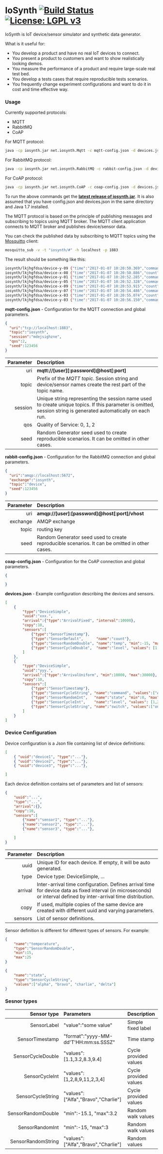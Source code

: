 # IoSynth  [![Build Status](https://travis-ci.org/rradev/iosynth.svg?branch=master)](https://travis-ci.org/rradev/iosynth) [![License: LGPL v3](https://img.shields.io/badge/License-LGPL%20v3-blue.svg)](http://www.gnu.org/licenses/lgpl-3.0)

IoSynth is IoT device/sensor simulator and synthetic data generator.

What is it useful for:
-	You develop a product and have no real IoT devices to connect.
-	You present a product to customers and want to show realistically looking demos.
-	You measure the performance of a product and require large-scale real test bed.
-	You develop a tests cases that require reproducible tests scenarios.
-	You frequently change experiment configurations and want to do it in cost and time effective way. 

### Usage
Currently supported protocols:
-	MQTT
-	RabbitMQ
-	CoAP

For MQTT protocol:	
```sh
java -cp iosynth.jar net.iosynth.Mqtt -c mqtt-config.json -d devices.json
```
For RabbitMQ protocol:
```sh
java -cp iosynth.jar net.iosynth.RabbitMQ -c rabbit-config.json -d devices.json
```
For CoAP protocol:
```sh
java -cp iosynth.jar net.iosynth.CoAP -c coap-config.json -d devices.json
```

To run the above commands get the [**latest release of iosynth.jar**](https://github.com/rradev/iosynth/releases).
It is also assumed that you have config.json and devices.json in the same directory and Java 1.7 installed. 


The MQTT protocol is based on the principle of publishing messages and subscribing to topics using MQTT broker. 
The MQTT client application connects to MQTT broker and publishes device/sensor data. 
 
You can check the published data by subscribing to MQTT topics using the [Mosquitto](http://mosquitto.org) client:

```sh
mosquitto_sub -v -t "iosynth/#" -h localhost -p 1883
```
 
The result should be something like this:
```sh
iosynth/lkjhgfdsa/device-y-09 {"time":"2017-01-07 10:20:50.369","command":"Echo","state":1,"level":3,"switch":"on"}
iosynth/lkjhgfdsa/device-x-08 {"time":"2017-01-07 10:20:50.886","count":179,"temp":-13.2980,"level":1.1000}
iosynth/lkjhgfdsa/device-y-01 {"time":"2017-01-07 10:20:52.285","command":"Bravo","state":2,"level":3,"switch":"on"}
iosynth/lkjhgfdsa/device-y-05 {"time":"2017-01-07 10:20:52.328","command":"Delta","state":0,"level":8,"switch":"on"}
iosynth/lkjhgfdsa/device-x-09 {"time":"2017-01-07 10:20:53.915","count":79,"temp":-1.0600,"level":8.3000}
iosynth/lkjhgfdsa/device-y-07 {"time":"2017-01-07 10:20:54.486","command":"Delta","state":2,"level":8,"switch":"off"}
iosynth/lkjhgfdsa/device-x-03 {"time":"2017-01-07 10:20:55.074","count":131,"temp":-2.9136,"level":1.1000}
iosynth/lkjhgfdsa/device-y-03 {"time":"2017-01-07 10:20:56.150","command":"Alfa","state":4,"level":2,"switch":"on"}
```

**mqtt-config.json** - Configuration for the MQTT connection and global parameters.
```json
{
  "uri":"tcp://localhost:1883",
  "topic":"iosynth",
  "session":"mdejsighzne",
  "qos":2,
  "seed":123456
}
```


|  Parameter    |  Description  |
| ------------:|:-------------|
| uri   | **mqtt://[user][:password]@host[:port]**   |
| topic  | Prefix of the *MQTT topic*. Session string and device/sensor names create the rest part of the topic name. |
| session  | Unique string representing the session name used to create unique topics. If this parameter is omitted, session string is generated automatically on each run.|
| qos      | Quality of Service: 0, 1, 2    |
| seed | Random Generator seed used to create reproducible scenarios. It can be omitted in other cases.



**rabbit-config.json** - Configuration for the RabbitMQ connection and global parameters.
```json
{
  "uri":"amqp://localhost:5672",
  "exchange":"iosynth",
  "topic":"device",
  "seed":123456
}
```

|  Parameter    |  Description  |
| ------------:|:-------------|
| uri   | **amqp://[user]:[password]@host[:port]/vhost**   |
| exchange  | AMQP exchange |
| topic  | routing key |
| seed | Random Generator seed used to create reproducible scenarios. It can be omitted in other cases.



**coap-config.json** - Configuration for the CoAP connection and global parameters.
```json
{

}
```


**devices.json** - Example configuration describing the devices and sensors.
```json
[
    {
        "type":"DeviceSimple",
        "uuid":"xxx.",
        "arrival":{"type":"ArrivalFixed", "interval":10000},
        "copy":10,
        "sensors":[
            {"type":"SensorTimestamp"}, 
            {"type":"SensorDefault",      "name":"count"},
            {"type":"SensorRandomDouble", "name":"temp", "min":-15, "max":3},
            {"type":"SensorCycleDouble",  "name":"level", "values": [1.1,3.2,8.3,9.4]}
        ]
    },
    {
        "type":"DeviceSimple",
        "uuid":"yyy.",
        "arrival":{"type":"ArrivalUniform", "min":10000, "max":30000},
        "copy":10,
        "sensors":[
            {"type":"SensorTimestamp"},
            {"type":"SensorCycleString", "name":"command", "values":["Alfa","Bravo","Charlie","Delta","Echo","Foxtrot"]},
            {"type":"SensorRandomInt",   "name":"state", "min":0, "max":5},
            {"type":"SensorCycleInt",    "name":"level", "values": [1,2,8,9,11,2,3,4]},
            {"type":"SensorCycleString", "name":"switch", "values":["on", "off"]}
        ]
    }
]
```


### Device Configuration

Device configuration is a Json file containing list of device definitions:
```json
[
	{ "uuid":"device1", "type":"..."},
	{ "uuid":"device2", "type":"..."},
	{ "uuid":"device3", "type":"..."},

]
```

Each device definition contains set of parameters and list of sensors:
```json
{
	"uuid":"...",
	"type":"...",
	"arrival":{},
	"copy":10,
	"sensors":[
		{"name":"sensor1", "type":"..."},
		{"name":"sensor2", "type":"..."},
		{"name":"sensor3", "type":"..."},

	]
}
```

|  Parameter    |  Description  |
| ------------:|:-------------|
| uuid  | Unique ID for each device. If empty, it will be auto generated. |
| type | Device type: DeviceSimple, ...    |
| arrival | Inter-arrival time configuration. Defines arrival time for device data as fixed interval (in microseconds) or interval defined by inter-arrival time distribution.|
| copy | If used, multiple copies of the same device are created with different uuid and varying parameters. |
| sensors | List of sensor definitions. |

Sensor definition is different for different types of sensors. For example:
```json
{
	"name":"temperature", 
	"type":"SensorRandomDouble", 
	"min":15, 
	"max":25
}
```

```json
{
	"name":"state", 
	"type":"SensorCycleString", 
	"values":["alpha", "bravo", "charlie", "delta"]
}
```

### Sesnor types

|  Sensor type          |  Parameters  | Description |
| ---------------------:|:-------------|:------------|
| SensorLabel           | "value":"some value"                  | Simple fixed label |
| SensorTimestamp       | "format":"yyyy-MM-dd'T'HH:mm:ss.SSSZ" | Time stamp  |
| SensorCycleDouble     | "values": [1.1,3.2,8.3,9.4]           | Cycle provided values |
| SensorCycleInt        | "values": [1,2,8,9,11,2,3,4]          | Cycle provided values |
| SensorCycleString     | "values":["Alfa","Bravo","Charlie"]   | Cycle provided values |
| SensorRandomDouble    | "min":-15.1, "max":3.2                | Random walk values |
| SensorRandomInt       | "min":-15, "max":3                    | Random walk values |
| SensorRandomString    | "values":["Alfa","Bravo","Charlie"]   | Random values      |




